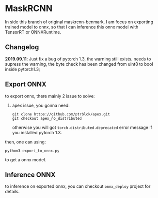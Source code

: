 # MaskRCNN



In side this branch of original maskrcnn-benmark, I am focus on exporting trained model to onnx, so that I can inference this onnx model with TensorRT or ONNXRuntime.

## Changelog

**2019.09.11**: Just fix a bug of pytorch 1.3, the warning still exists. needs to supress the warning, the byte check has been changed from uint8 to bool inside pytorch1.3;


## Export ONNX

to export onnx, there mainly 2 issue to solve:

1. apex issue, you gonna need:

   ```
   git clone https://github.com/ptrblck/apex.git
   git checkout apex_no_distributed
   ```

   otherwise you will got `torch.distributed.deprecated` error message if you installed pytorch 1.3.

then, one can using:

```
python3 export_to_onnx.py
```

to get a onnx model.



## Inference ONNX

to inference on exported onnx, you can checkout `onnx_deploy` project for details.
